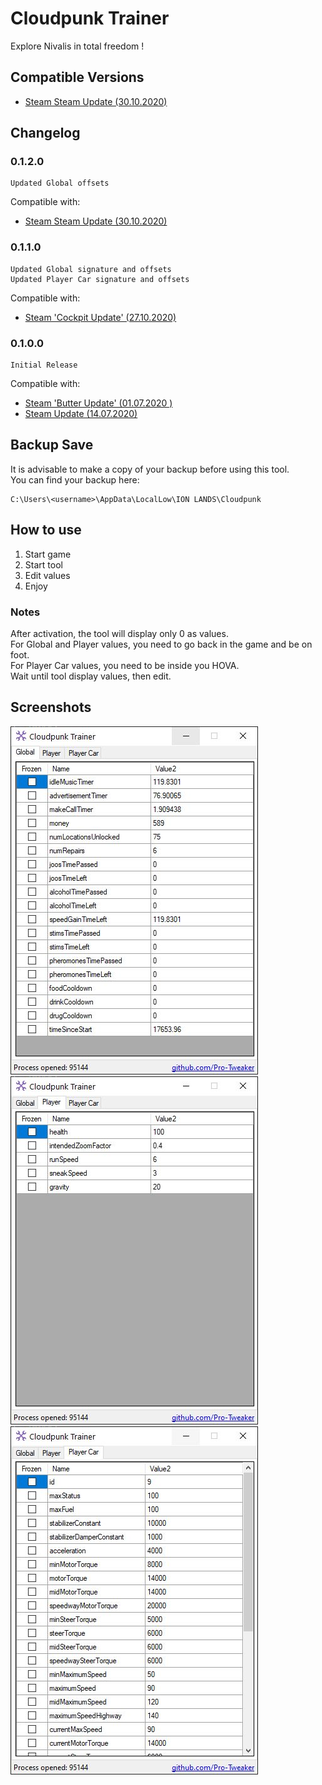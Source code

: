 ﻿# Cloudpunk Trainer
Explore Nivalis in total freedom !
## Compatible Versions
- [Steam Steam Update (30.10.2020)](https://steamdb.info/patchnotes/5760339/)
## Changelog
### 0.1.2.0
```
Updated Global offsets
```
Compatible with:
- [Steam Steam Update (30.10.2020)](https://steamdb.info/patchnotes/5760339/)
### 0.1.1.0
```
Updated Global signature and offsets
Updated Player Car signature and offsets
```
Compatible with:
- [Steam 'Cockpit Update' (27.10.2020)](https://steamdb.info/patchnotes/5744405/)
### 0.1.0.0
```
Initial Release
```
Compatible with:
- [Steam 'Butter Update' (01.07.2020 )](https://steamdb.info/patchnotes/5238168/)
- [Steam Update (14.07.2020)](https://steamdb.info/patchnotes/5288075/)
## Backup Save
It is advisable to make a copy of your backup before using this tool.  
You can find your backup here:
```
C:\Users\<username>\AppData\LocalLow\ION LANDS\Cloudpunk
```
## How to use
1. Start game
2. Start tool
3. Edit values
4. Enjoy
### Notes
After activation, the tool will display only 0 as values.  
For Global and Player values, you need to go back in the game and be on foot.  
For Player Car values, you need to be inside you HOVA.  
Wait until tool display values, then edit.
## Screenshots
![ScreenShot1](Screenshots/Global.JPG)
![ScreenShot2](Screenshots/Player.JPG)
![ScreenShot3](Screenshots/PlayerCar.JPG)
